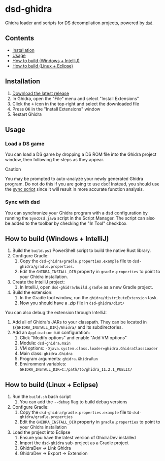 # dsd-ghidra
Ghidra loader and scripts for DS decompilation projects, powered by [`dsd`](https://github.com/AetiasHax/ds-decomp).

## Contents
- [Installation](#installation)
- [Usage](#usage)
- [How to build (Windows + IntelliJ)](#how-to-build-windows--intellij)
- [How to build (Linux + Eclipse)](#how-to-build-linux--eclipse)

## Installation
1. [Download the latest release](https://github.com/AetiasHax/dsd-ghidra/releases/latest)
2. In Ghidra, open the "File" menu and select "Install Extensions"
3. Click the <kbd>+</kbd> icon in the top-right and select the downloaded file
4. Press <kbd>OK</kbd> in the "Install Extensions" window
5. Restart Ghidra

## Usage

### Load a DS game
You can load a DS game by dropping a DS ROM file into the Ghidra project window, then following the steps as they appear.

> [!CAUTION]
> You may be prompted to auto-analyze your newly generated Ghidra program. Do not do this if you are going to use dsd! Instead, you should use the [sync script](#sync-with-dsd) since it will result in more accurate function analysis.

### Sync with dsd
You can synchronize your Ghidra program with a dsd configuration by running the `SyncDsd.java` script in the Script Manager. The script can also be added to the toolbar by checking the "In Tool" checkbox.

## How to build (Windows + IntelliJ)

1. Build the `build.ps1` PowerShell script to build the native Rust library.
2. Configure Gradle:
    1. Copy the `dsd-ghidra/gradle.properties.example` file to `dsd-ghidra/gradle.properties`.
    2. Edit the `GHIDRA_INSTALL_DIR` property in `gradle.properties` to point to your Ghidra installation.
3. Create the IntelliJ project:
    1. In IntelliJ, open `dsd-ghidra/build.gradle` as a new Gradle project.
4. Build the extension:
    1. In the Gradle tool window, run the `ghidra/distributeExtension` task.
    2. Now you should have a .zip file in `dsd-ghidra/dist/`

You can also debug the extension through IntelliJ:
1. Add all of Ghidra's JARs to your classpath. They can be located in `${GHIDRA_INSTALL_DIR}/Ghidra/` and its subdirectories.
2. Add an `Application` run configuration:
    1. Click "Modify options" and enable "Add VM options"
    2. Module: `dsd-ghidra.main`
    3. VM options: `-Djava.system.class.loader=ghidra.GhidraClassLoader`
    4. Main class: `ghidra.Ghidra`
    5. Program arguments: `ghidra.GhidraRun`
    6. Environment variables: `GHIDRA_INSTALL_DIR=C:/path/to/ghidra_11.2.1_PUBLIC/`

## How to build (Linux + Eclipse)

1. Run the `build.sh` bash script
    1. You can add the `--debug` flag to build debug versions
2. Configure Gradle:
    1. Copy the `dsd-ghidra/gradle.properties.example` file to `dsd-ghidra/gradle.properties`
    2. Edit the `GHIDRA_INSTALL_DIR` property in `gradle.properties` to point to your Ghidra installation
3. Load the project into Eclipse
    1. Ensure you have the latest version of GhidraDev installed
    2. Import the `dsd-ghidra` sub-project as a Gradle project
    3. GhidraDev -> Link Ghidra
    4. GhidraDev -> Export -> Extension